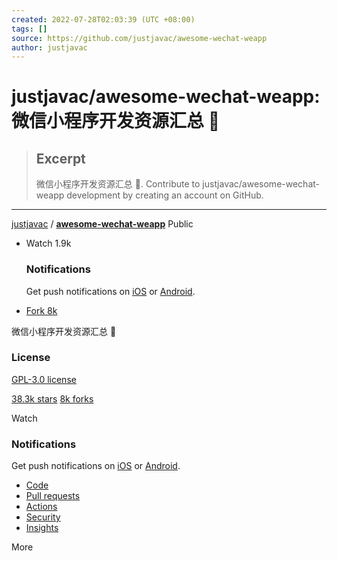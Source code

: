 ```yaml
---
created: 2022-07-28T02:03:39 (UTC +08:00)
tags: []
source: https://github.com/justjavac/awesome-wechat-weapp
author: justjavac
---
```


# justjavac/awesome-wechat-weapp: 微信小程序开发资源汇总 :100:

> ## Excerpt
> 微信小程序开发资源汇总 :100:. Contribute to justjavac/awesome-wechat-weapp development by creating an account on GitHub.

---
[justjavac](https://github.com/justjavac) / **[awesome-wechat-weapp](https://github.com/justjavac/awesome-wechat-weapp)** Public

-   Watch 1.9k
    
    ### Notifications
    
    Get push notifications on [iOS](https://apps.apple.com/app/apple-store/id1477376905?ct=watch-dropdown&mt=8&pt=524675) or [Android](https://play.google.com/store/apps/details?id=com.github.android&referrer=utm_campaign%3Dwatch-dropdown%26utm_medium%3Dweb%26utm_source%3Dgithub).
    
-   [Fork 8k](https://github.com/justjavac/awesome-wechat-weapp/fork)
    

微信小程序开发资源汇总 💯

### License

[GPL-3.0 license](https://github.com/justjavac/awesome-wechat-weapp/blob/main/LICENSE)

[38.3k stars](https://github.com/justjavac/awesome-wechat-weapp/stargazers) [8k forks](https://github.com/justjavac/awesome-wechat-weapp/network/members)

Watch

### Notifications

Get push notifications on [iOS](https://apps.apple.com/app/apple-store/id1477376905?ct=watch-dropdown&mt=8&pt=524675) or [Android](https://play.google.com/store/apps/details?id=com.github.android&referrer=utm_campaign%3Dwatch-dropdown%26utm_medium%3Dweb%26utm_source%3Dgithub).

-   [Code](https://github.com/justjavac/awesome-wechat-weapp)
-   [Pull requests](https://github.com/justjavac/awesome-wechat-weapp/pulls)
-   [Actions](https://github.com/justjavac/awesome-wechat-weapp/actions)
-   [Security](https://github.com/justjavac/awesome-wechat-weapp/security)
-   [Insights](https://github.com/justjavac/awesome-wechat-weapp/pulse)

More
